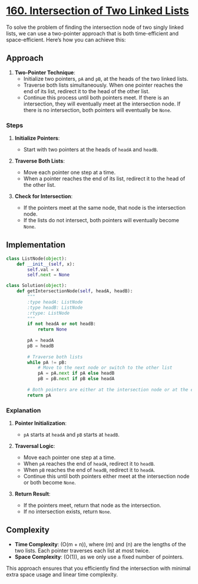 # [160.  Intersection of Two Linked Lists](https://leetcode.com/problems/intersection-of-two-linked-lists/description/)

To solve the problem of finding the intersection node of two singly linked lists, we can use a two-pointer approach that is both time-efficient and space-efficient. Here’s how you can achieve this:

## Approach

1. **Two-Pointer Technique**:
   - Initialize two pointers, `pA` and `pB`, at the heads of the two linked lists.
   - Traverse both lists simultaneously. When one pointer reaches the end of its list, redirect it to the head of the other list.
   - Continue this process until both pointers meet. If there is an intersection, they will eventually meet at the intersection node. If there is no intersection, both pointers will eventually be `None`.

### Steps

1. **Initialize Pointers**:
   - Start with two pointers at the heads of `headA` and `headB`.

2. **Traverse Both Lists**:
   - Move each pointer one step at a time.
   - When a pointer reaches the end of its list, redirect it to the head of the other list.

3. **Check for Intersection**:
   - If the pointers meet at the same node, that node is the intersection node.
   - If the lists do not intersect, both pointers will eventually become `None`.

## Implementation

```python
class ListNode(object):
    def __init__(self, x):
        self.val = x
        self.next = None

class Solution(object):
    def getIntersectionNode(self, headA, headB):
        """
        :type headA: ListNode
        :type headB: ListNode
        :rtype: ListNode
        """
        if not headA or not headB:
            return None
        
        pA = headA
        pB = headB
        
        # Traverse both lists
        while pA != pB:
            # Move to the next node or switch to the other list
            pA = pA.next if pA else headB
            pB = pB.next if pB else headA
        
        # Both pointers are either at the intersection node or at the end (None)
        return pA
```

### Explanation

1. **Pointer Initialization**:
   - `pA` starts at `headA` and `pB` starts at `headB`.

2. **Traversal Logic**:
   - Move each pointer one step at a time.
   - When `pA` reaches the end of `headA`, redirect it to `headB`.
   - When `pB` reaches the end of `headB`, redirect it to `headA`.
   - Continue this until both pointers either meet at the intersection node or both become `None`.

3. **Return Result**:
   - If the pointers meet, return that node as the intersection.
   - If no intersection exists, return `None`.


## Complexity

- **Time Complexity**: \(O(m + n)\), where \(m\) and \(n\) are the lengths of the two lists. Each pointer traverses each list at most twice.
- **Space Complexity**: \(O(1)\), as we only use a fixed number of pointers.

This approach ensures that you efficiently find the intersection with minimal extra space usage and linear time complexity.
